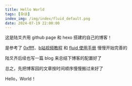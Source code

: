 ```yaml
---
title: Hello World
tags: [杂谈]
index_img: /img/index/fluid_default.png
date: 2024-07-19 22:00:00
---
```

这是陆爻齐用 github page 和 hexo 搭建的自己的博客！

是参考了 [0xffff](https://0xffff.one/d/544)、[b站视频教程](https://www.bilibili.com/video/BV1dt4y1Q7UE/?share_source=copy_web&vd_source=1423ba210b588816e333b03a9060d0b0) 和 [fluid 使用手册](https://hexo.fluid-dev.com/docs/guide/#%E6%96%87%E7%AB%A0%E6%8E%92%E5%BA%8F) 慢慢开始完善的

陆爻齐后续也写一篇 blog 来总结下博客的配置好了

总之，先把博客园的文章按时间顺序慢慢搬过来好了

Hello，World！
